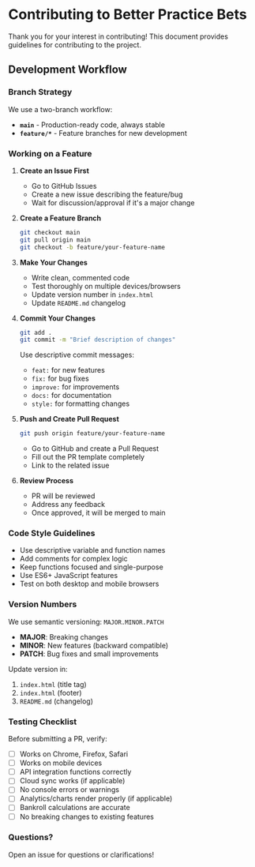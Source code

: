 # Contributing to Better Practice Bets

Thank you for your interest in contributing! This document provides guidelines for contributing to the project.

## Development Workflow

### Branch Strategy
We use a two-branch workflow:
- **`main`** - Production-ready code, always stable
- **`feature/*`** - Feature branches for new development

### Working on a Feature

1. **Create an Issue First**
   - Go to GitHub Issues
   - Create a new issue describing the feature/bug
   - Wait for discussion/approval if it's a major change

2. **Create a Feature Branch**
   ```bash
   git checkout main
   git pull origin main
   git checkout -b feature/your-feature-name
   ```

3. **Make Your Changes**
   - Write clean, commented code
   - Test thoroughly on multiple devices/browsers
   - Update version number in `index.html`
   - Update `README.md` changelog

4. **Commit Your Changes**
   ```bash
   git add .
   git commit -m "Brief description of changes"
   ```
   
   Use descriptive commit messages:
   - `feat:` for new features
   - `fix:` for bug fixes
   - `improve:` for improvements
   - `docs:` for documentation
   - `style:` for formatting changes

5. **Push and Create Pull Request**
   ```bash
   git push origin feature/your-feature-name
   ```
   - Go to GitHub and create a Pull Request
   - Fill out the PR template completely
   - Link to the related issue

6. **Review Process**
   - PR will be reviewed
   - Address any feedback
   - Once approved, it will be merged to main

### Code Style Guidelines

- Use descriptive variable and function names
- Add comments for complex logic
- Keep functions focused and single-purpose
- Use ES6+ JavaScript features
- Test on both desktop and mobile browsers

### Version Numbers

We use semantic versioning: `MAJOR.MINOR.PATCH`
- **MAJOR**: Breaking changes
- **MINOR**: New features (backward compatible)
- **PATCH**: Bug fixes and small improvements

Update version in:
1. `index.html` (title tag)
2. `index.html` (footer)
3. `README.md` (changelog)

### Testing Checklist

Before submitting a PR, verify:
- [ ] Works on Chrome, Firefox, Safari
- [ ] Works on mobile devices
- [ ] API integration functions correctly
- [ ] Cloud sync works (if applicable)
- [ ] No console errors or warnings
- [ ] Analytics/charts render properly (if applicable)
- [ ] Bankroll calculations are accurate
- [ ] No breaking changes to existing features

### Questions?

Open an issue for questions or clarifications!
